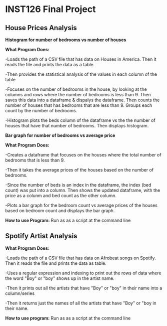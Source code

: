 # INST126 Final Project 
## House Prices Analysis 
**Histogram for number of bedrooms vs number of houses**



**What Program Does:**

-Loads the path of a CSV file that has data on Houses in America. Then it reads the file and prints the data as a table.

-Then provides the statistical analysis of the values in each column of the table 

-Focuses on the number of bedrooms in the house, by looking at the columns and rows where the number of bedrooms is less than 9. Then saves this data into a dataframe & dispalys the dataframe.
Then counts the number of houses that has bedrooms that are less than 9. Groups each count by the number of bedrooms.

-Histogram plots the beds column of the dataframe vs the the number of houses that have that number of bedrooms. Then displays histogram.


**Bar graph for number of bedrooms vs average price**



**What Program Does:**


-Creates a dataframe that focuses on the houses where the total number of bedrooms that is less than 9.

-Then it takes the average prices of the houses based on the number of bedrooms.

-Since the number of beds is an index in the dataframe, the index (bed count) was put into a column. Then shows the updated dataframe, with the price as a colunm and bed count as the other column.  

-Plots a bar graph for the bedroom count vs average prices of the houses based on bedroom count and displays the bar graph.


**How to use Program:**
Run as as a script at the command line


## Spotify Artist Analysis

**What Program Does:**

-Loads the path of a CSV file that has data on Afrobeat songs on Spotify. Then it reads the file and prints the data as table.

-Uses a regular expression and indexing to print out the rows of data where the word "Boy" or "boy" shows up in the artist name.

-Then it prints out all the artists that have "Boy" or "boy" in their name into a column/series

-Then it returns just the names of all the artists that have "Boy" or "boy in their name.


**How to use program:**
Run as as a script at the command line
